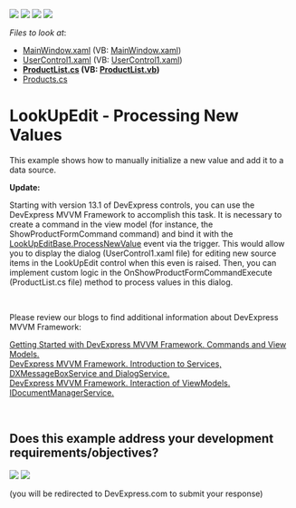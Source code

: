 <!-- default badges list -->
![](https://img.shields.io/endpoint?url=https://codecentral.devexpress.com/api/v1/VersionRange/128645186/13.1.7%2B)
[![](https://img.shields.io/badge/Open_in_DevExpress_Support_Center-FF7200?style=flat-square&logo=DevExpress&logoColor=white)](https://supportcenter.devexpress.com/ticket/details/E2646)
[![](https://img.shields.io/badge/📖_How_to_use_DevExpress_Examples-e9f6fc?style=flat-square)](https://docs.devexpress.com/GeneralInformation/403183)
[![](https://img.shields.io/badge/💬_Leave_Feedback-feecdd?style=flat-square)](#does-this-example-address-your-development-requirementsobjectives)
<!-- default badges end -->
<!-- default file list -->
*Files to look at*:

* [MainWindow.xaml](./CS/HowToCreateLookUpEdit/MainWindow.xaml) (VB: [MainWindow.xaml](./VB/HowToCreateLookUpEdit/MainWindow.xaml))
* [UserControl1.xaml](./CS/HowToCreateLookUpEdit/UserControl1.xaml) (VB: [UserControl1.xaml](./VB/HowToCreateLookUpEdit/UserControl1.xaml))
* **[ProductList.cs](./CS/HowToCreateLookUpEdit/ViewModel/ProductList.cs) (VB: [ProductList.vb](./VB/HowToCreateLookUpEdit/ViewModel/ProductList.vb))**
* [Products.cs](./CS/HowToCreateLookUpEdit/ViewModel/Products.cs)
<!-- default file list end -->
# LookUpEdit - Processing New Values


<p>This example shows how to manually initialize a new value and add it to a data source.</p><p><strong>Update:</strong><strong><br />
</strong></p><p>Starting with version 13.1 of DevExpress controls, you can use the DevExpress MVVM Framework to accomplish this task. It is necessary to create a command in the view model (for instance, the ShowProductFormCommand command) and bind it with the <a href="http://documentation.devexpress.com/#WPF/DevExpressXpfEditorsLookUpEditBase_ProcessNewValuetopic"><u>LookUpEditBase.ProcessNewValue</u></a> event via the trigger. This would allow you to display the dialog (UserControl1.xaml file) for editing new source items in the LookUpEdit control when this even is raised. Then, you can implement custom logic in the OnShowProductFormCommandExecute (ProductList.cs file) method to process values in this dialog.</p><br />
<p>Please review our blogs to find additional information about DevExpress MVVM Framework:</p><p><a href="https://community.devexpress.com/blogs/wpf/archive/2013/08/29/getting-started-with-devexpress-mvvm-framework-commands-and-view-models.aspx"><u>Getting Started with DevExpress MVVM Framework. Commands and View Models.</u></a><u><br />
</u><a href="https://community.devexpress.com/blogs/wpf/archive/2013/09/30/devexpress-mvvm-framework-introduction-to-services-dxmessageboxservice-and-dialogservice.aspx"><u>DevExpress MVVM Framework. Introduction to Services, DXMessageBoxService and DialogService.</u></a><u><br />
</u><a href="https://community.devexpress.com/blogs/wpf/archive/2013/10/09/devexpress-mvvm-framework-interaction-of-viewmodels-idocumentmanagerservice.aspx"><u>DevExpress MVVM Framework. Interaction of ViewModels. IDocumentManagerService.</u></a></p>

<br/>


<!-- feedback -->
## Does this example address your development requirements/objectives?

[<img src="https://www.devexpress.com/support/examples/i/yes-button.svg"/>](https://www.devexpress.com/support/examples/survey.xml?utm_source=github&utm_campaign=wpf-lookupedit-process-new-values&~~~was_helpful=yes) [<img src="https://www.devexpress.com/support/examples/i/no-button.svg"/>](https://www.devexpress.com/support/examples/survey.xml?utm_source=github&utm_campaign=wpf-lookupedit-process-new-values&~~~was_helpful=no)

(you will be redirected to DevExpress.com to submit your response)
<!-- feedback end -->
